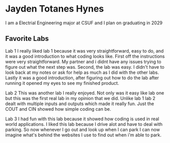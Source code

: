 # Jayden Totanes Hynes
I am a Electrial Engineering major at CSUF and I plan on graduating in 2029
## Favorite Labs 

Lab 1
I really liked lab 1 because it was very straightforward, easy to do, and it was a good introduction to what coding looks like. First off the instructions were very straightforward. My partner and i didnt have any issues trying to figure out what the next step was. Second, the lab was easy. I didn't have to look back at my notes or ask for help as much as I did with the other labs. Lastly it was a good introduction, after figuring out how to do the lab after running it opened my eyes to see my finished product. 

Lab 2
This was another lab I really enjoyed. Not only was it easy like lab one but this was the first real lab in my opinion that we did. Unlike lab 1 lab 2 dealt with multiple inputs and outputs which made it really fun. Just the COUT and CIN showed how simple coding can be. 

Lab 3
I had fun with this lab because it showed how coding is used in real world applications. I liked this lab because I drive alot and have to deal with parking. So now whenever I go out and look up when I can park I can now imagine what's behind the websites I use to find out when i'm able to park.

